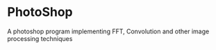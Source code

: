 # PhotoShop
A photoshop program implementing FFT, Convolution and other image processing techniques
